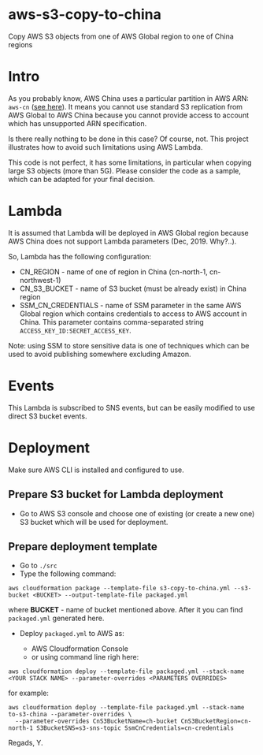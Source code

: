 # aws-s3-copy-to-china
Copy AWS S3 objects from one of AWS Global region to one of China regions

# Intro
As you probably know, AWS China uses a particular partition in AWS ARN: `aws-cn` ([see here](https://docs.amazonaws.cn/en_us/general/latest/gr/aws-arns-and-namespaces.html)).
It means you cannot use standard S3 replication from AWS Global to AWS China because
you cannot provide access to account which has unsupported ARN specification.

Is there really nothing to be done in this case? Of course, not. This project illustrates how to avoid such limitations using AWS Lambda.

This code is not perfect, it has some limitations, in particular when copying large S3 objects (more than 5G).
Please consider the code as a sample, which can be adapted for your final decision.

# Lambda
It is assumed that Lambda will be deployed in AWS Global region because AWS China does not support
Lambda parameters (Dec, 2019. Why?..).

So, Lambda has the following configuration:
* CN_REGION - name of one of region in China (cn-north-1, cn-northwest-1)
* CN_S3_BUCKET - name of S3 bucket (must be already exist) in China region
* SSM_CN_CREDENTIALS - name of SSM parameter in the same AWS Global region which contains credentials to access to AWS account in China.
This parameter contains comma-separated string `ACCESS_KEY_ID:SECRET_ACCESS_KEY`. 

Note: using SSM to store sensitive data is one of techniques which can be used to avoid publishing somewhere excluding Amazon.

# Events
This Lambda is subscribed to SNS events, but can be easily modified to use direct S3 bucket events.

# Deployment
Make sure AWS CLI is installed and configured to use.

## Prepare S3 bucket for Lambda deployment
* Go to AWS S3 console and choose one of existing (or create a new one) S3 bucket which will be used for deployment.

## Prepare deployment template
* Go to `./src`
* Type the following command:
```
aws cloudformation package --template-file s3-copy-to-china.yml --s3-bucket <BUCKET> --output-template-file packaged.yml
```

where **BUCKET** - name of bucket mentioned above. After it you can find `packaged.yml` generated here.

* Deploy `packaged.yml` to AWS as:

   * AWS Cloudformation Console
   * or using command line righ here:

```
aws cloudformation deploy --template-file packaged.yml --stack-name <YOUR STACK NAME> --parameter-overrides <PARAMETERS OVERRIDES>
```
for example:
```
aws cloudformation deploy --template-file packaged.yml --stack-name to-s3-china --parameter-overrides \
  --parameter-overrides CnS3BucketName=ch-bucket CnS3BucketRegion=cn-north-1 S3BucketSNS=s3-sns-topic SsmCnCredentials=cn-credentials
```

Regads,
Y.

